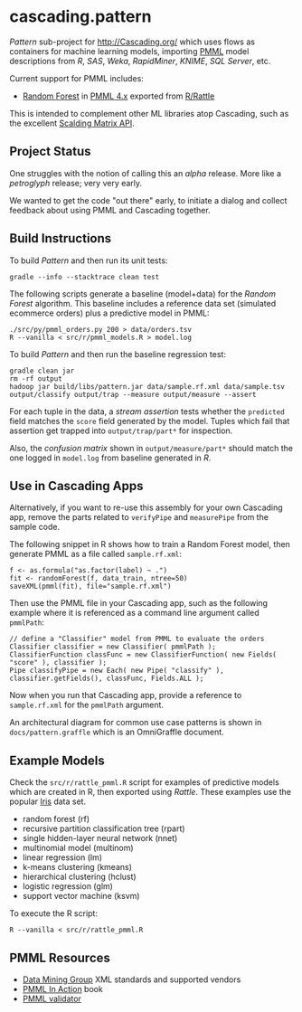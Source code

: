 cascading.pattern
=================

_Pattern_ sub-project for http://Cascading.org/ which uses flows as
containers for machine learning models, importing
[PMML](http://en.wikipedia.org/wiki/Predictive_Model_Markup_Language)
model descriptions from _R_, _SAS_, _Weka_, _RapidMiner_, _KNIME_,
_SQL Server_, etc.

Current support for PMML includes:

 * [Random Forest](http://en.wikipedia.org/wiki/Random_forest) in [PMML 4.x](http://www.dmg.org/v4-0-1/GeneralStructure.html) exported from [R/Rattle](http://cran.r-project.org/web/packages/rattle/index.html)

This is intended to complement other ML libraries atop Cascading, such as the excellent
[Scalding Matrix API](https://github.com/twitter/scalding/wiki/Matrix-API-Reference).


Project Status
--------------

One struggles with the notion of calling this an _alpha_ release.
More like a _petroglyph_ release; very very early.

We wanted to get the code "out there" early, to initiate a dialog and
collect feedback about using PMML and Cascading together.


Build Instructions
------------------

To build _Pattern_ and then run its unit tests:

    gradle --info --stacktrace clean test

The following scripts generate a baseline (model+data) for the _Random
Forest_ algorithm. This baseline includes a reference data set
(simulated ecommerce orders) plus a predictive model in PMML:

    ./src/py/pmml_orders.py 200 > data/orders.tsv
    R --vanilla < src/r/pmml_models.R > model.log

To build _Pattern_ and then run the baseline regression test:

    gradle clean jar
    rm -rf output
    hadoop jar build/libs/pattern.jar data/sample.rf.xml data/sample.tsv output/classify output/trap --measure output/measure --assert

For each tuple in the data, a _stream assertion_ tests whether the
`predicted` field matches the `score` field generated by the
model. Tuples which fail that assertion get trapped into
`output/trap/part*` for inspection.

Also, the _confusion matrix_ shown in `output/measure/part*` should
match the one logged in `model.log` from baseline generated in _R_.


Use in Cascading Apps
---------------------

Alternatively, if you want to re-use this assembly for your own
Cascading app, remove the parts related to `verifyPipe` and
`measurePipe` from the sample code.

The following snippet in R shows how to train a Random Forest model,
then generate PMML as a file called `sample.rf.xml`:

    f <- as.formula("as.factor(label) ~ .")
    fit <- randomForest(f, data_train, ntree=50)
    saveXML(pmml(fit), file="sample.rf.xml")


Then use the PMML file in your Cascading app, such as the following
example where it is referenced as a command line argument called
`pmmlPath`:

    // define a "Classifier" model from PMML to evaluate the orders
    Classifier classifier = new Classifier( pmmlPath );
    ClassifierFunction classFunc = new ClassifierFunction( new Fields( "score" ), classifier );
    Pipe classifyPipe = new Each( new Pipe( "classify" ), classifier.getFields(), classFunc, Fields.ALL );

Now when you run that Cascading app, provide a reference to
`sample.rf.xml` for the `pmmlPath` argument.

An architectural diagram for common use case patterns is shown in
`docs/pattern.graffle` which is an OmniGraffle document.

Example Models
--------------

Check the `src/r/rattle_pmml.R` script for examples of predictive
models which are created in R, then exported using _Rattle_.
These examples use the popular
[Iris](http://en.wikipedia.org/wiki/Iris_flower_data_set) data set.

 * random forest (rf)
 * recursive partition classification tree (rpart)
 * single hidden-layer neural network (nnet)
 * multinomial model (multinom)
 * linear regression (lm)
 * k-means clustering (kmeans)
 * hierarchical clustering (hclust)
 * logistic regression (glm)
 * support vector machine (ksvm)

To execute the R script:

    R --vanilla < src/r/rattle_pmml.R

PMML Resources
--------------

 * [Data Mining Group](http://www.dmg.org/) XML standards and supported vendors
 * [PMML In Action](http://www.amazon.com/dp/1470003244) book 
 * [PMML validator](http://www.zementis.com/pmml_tools.htm)
